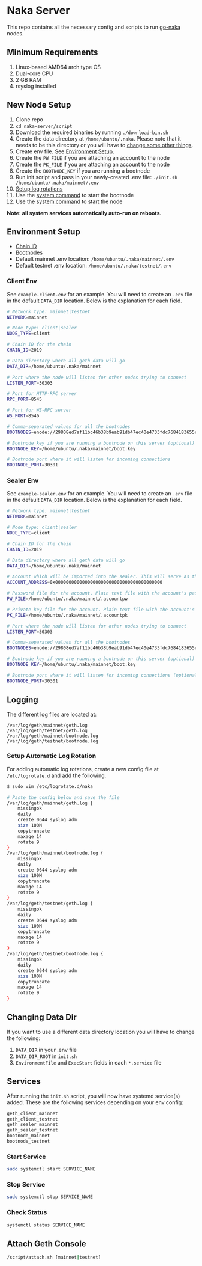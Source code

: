 # Naka Server

This repo contains all the necessary config and scripts to run [go-naka](https://github.com/nakachain/go-naka) nodes.

## Minimum Requirements

1. Linux-based AMD64 arch type OS
2. Dual-core CPU
3. 2 GB RAM
4. rsyslog installed

## New Node Setup

1. Clone repo
2. `cd naka-server/script`
3. Download the required binaries by running `./download-bin.sh`
4. Create the data directory at `/home/ubuntu/.naka`. Please note that it needs to be this directory or you will have to [change some other things](#changing-data-dir).
5. Create env file. See [Environment Setup](#environment-setup).
6. Create the `PW_FILE` if you are attaching an account to the node
7. Create the `PK_FILE` if you are attaching an account to the node
8. Create the `BOOTNODE_KEY` if you are running a bootnode
9. Run init script and pass in your newly-created .env file: `./init.sh /home/ubuntu/.naka/mainnet/.env`
10. [Setup log rotations](#setup-automatic-log-rotation)
11. Use the [system command](#start-service) to start the bootnode
12. Use the [system command](#start-service) to start the node

**Note: all system services automatically auto-run on reboots.**

## Environment Setup

- [Chain ID](https://docs.nakachain.org/docs/nakachain-metadata/#chain-id)
- [Bootnodes](https://docs.nakachain.org/docs/nakachain-metadata/#bootnodes)
- Default mainnet .env location: `/home/ubuntu/.naka/mainnet/.env`
- Default testnet .env location: `/home/ubuntu/.naka/testnet/.env`

### Client Env

See `example-client.env` for an example. You will need to create an `.env` file in the default `DATA_DIR` location. Below is the explanation for each field.

```bash
# Network type: mainnet|testnet
NETWORK=mainnet

# Node type: client|sealer
NODE_TYPE=client

# Chain ID for the chain
CHAIN_ID=2019

# Data directory where all geth data will go
DATA_DIR=/home/ubuntu/.naka/mainnet

# Port where the node will listen for other nodes trying to connect
LISTEN_PORT=30303

# Port for HTTP-RPC server
RPC_PORT=8545

# Port for WS-RPC server
WS_PORT=8546

# Comma-separated values for all the bootnodes
BOOTNODES=enode://29808ed7af11bc46b38b9eab91db47ec40e4733fdc7684183655e2ed2a262676ce5bed031fb79750035f229b0d4288cdc3ead13b777704535aabedad2d4ff8b5@52.194.7.60:30301,enode://d0ca807148c8ca9900ed3c479b2025a8a80ca9e1102b6efc4b058103c0cf25d054a71651768bf7648810866fbea384b22f3d66e16c680195ea2717da986374df@52.9.174.142:30301,enode://ffed101f9e2f79994dfe1d0e58b56be7a5e98538d85319f94ac85e0cae9292c1017ba6be7d107b17aaf78c4f46f19caea2332a93da7725910c2112d11347665d@13.53.210.165:30301

# Bootnode key if you are running a bootnode on this server (optional)
BOOTNODE_KEY=/home/ubuntu/.naka/mainnet/boot.key

# Bootnode port where it will listen for incoming connections
BOOTNODE_PORT=30301
```

### Sealer Env

See `example-sealer.env` for an example. You will need to create an `.env` file in the default `DATA_DIR` location. Below is the explanation for each field.

```bash
# Network type: mainnet|testnet
NETWORK=mainnet

# Node type: client|sealer
NODE_TYPE=client

# Chain ID for the chain
CHAIN_ID=2019

# Data directory where all geth data will go
DATA_DIR=/home/ubuntu/.naka/mainnet

# Account which will be imported into the sealer. This will serve as the etherbase account.
ACCOUNT_ADDRESS=0x0000000000000000000000000000000000000000

# Password file for the account. Plain text file with the account's password.
PW_FILE=/home/ubuntu/.naka/mainnet/.accountpw

# Private key file for the account. Plain text file with the account's private key.
PK_FILE=/home/ubuntu/.naka/mainnet/.accountpk

# Port where the node will listen for other nodes trying to connect
LISTEN_PORT=30303

# Comma-separated values for all the bootnodes
BOOTNODES=enode://29808ed7af11bc46b38b9eab91db47ec40e4733fdc7684183655e2ed2a262676ce5bed031fb79750035f229b0d4288cdc3ead13b777704535aabedad2d4ff8b5@52.194.7.60:30301,enode://d0ca807148c8ca9900ed3c479b2025a8a80ca9e1102b6efc4b058103c0cf25d054a71651768bf7648810866fbea384b22f3d66e16c680195ea2717da986374df@52.9.174.142:30301,enode://ffed101f9e2f79994dfe1d0e58b56be7a5e98538d85319f94ac85e0cae9292c1017ba6be7d107b17aaf78c4f46f19caea2332a93da7725910c2112d11347665d@13.53.210.165:30301

# Bootnode key if you are running a bootnode on this server (optional)
BOOTNODE_KEY=/home/ubuntu/.naka/mainnet/boot.key

# Bootnode port where it will listen for incoming connections (optional)
BOOTNODE_PORT=30301
```

## Logging

The different log files are located at:

```text
/var/log/geth/mainnet/geth.log
/var/log/geth/testnet/geth.log
/var/log/geth/mainnet/bootnode.log
/var/log/geth/testnet/bootnode.log
```

### Setup Automatic Log Rotation

For adding automatic log rotations, create a new config file at `/etc/logrotate.d` and add the following.

```bash
$ sudo vim /etc/logrotate.d/naka

# Paste the config below and save the file
/var/log/geth/mainnet/geth.log {
    missingok
    daily
    create 0644 syslog adm
    size 100M
    copytruncate
    maxage 14
    rotate 9
}
/var/log/geth/mainnet/bootnode.log {
    missingok
    daily
    create 0644 syslog adm
    size 100M
    copytruncate
    maxage 14
    rotate 9
}
/var/log/geth/testnet/geth.log {
    missingok
    daily
    create 0644 syslog adm
    size 100M
    copytruncate
    maxage 14
    rotate 9
}
/var/log/geth/testnet/bootnode.log {
    missingok
    daily
    create 0644 syslog adm
    size 100M
    copytruncate
    maxage 14
    rotate 9
}
```

## Changing Data Dir

If you want to use a different data directory location you will have to change the following:

1. `DATA_DIR` in your .env file
2. `DATA_DIR_ROOT` in `init.sh`
3. `EnvironmentFile` and `ExecStart` fields in each `*.service` file

## Services

After running the `init.sh` script, you will now have systemd service(s) added. These are the following services depending on your env config:

```bash
geth_client_mainnet
geth_client_testnet
geth_sealer_mainnet
geth_sealer_testnet
bootnode_mainnet
bootnode_testnet
```

### Start Service

```bash
sudo systemctl start SERVICE_NAME
```

### Stop Service

```bash
sudo systemctl stop SERVICE_NAME
```

### Check Status

```bash
systemctl status SERVICE_NAME
```

## Attach Geth Console

```bash
/script/attach.sh [mainnet|testnet]
```
